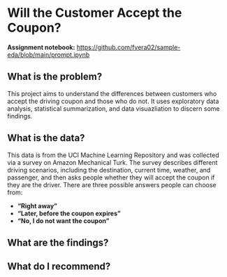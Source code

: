 # Will the Customer Accept the Coupon?

**Assignment notebook:** https://github.com/fvera02/sample-eda/blob/main/prompt.ipynb

## What is the problem?
This project aims to understand the differences between customers who accept the driving coupon and those who do not.
It uses exploratory data analysis, statistical summarization, and data visuazliation to discern some findings.

## What is the data?
This data is from the UCI Machine Learning Repository and was collected via a survey on Amazon Mechanical Turk. The survey describes different driving scenarios, including the destination, current time, weather, and passenger, and then asks people whether they will accept the coupon if they are the driver. There are three possible answers people can choose from:

- **“Right away”**
- **“Later, before the coupon expires”**
- **“No, I do not want the coupon”**

## What are the findings?

## What do I recommend?
